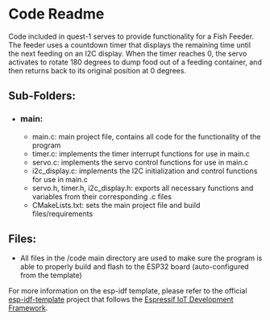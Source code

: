 # Code Readme  

Code included in quest-1 serves to provide functionality for a Fish Feeder. The 
feeder uses a countdown timer that displays the remaining time until the next 
feeding on an I2C display. When the timer reaches 0, the servo activates to 
rotate 180 degrees to dump food out of a feeding container, and then returns 
back to its original position at 0 degrees.


## Sub-Folders: 
- ### main:
    - main.c: main project file, contains all code for the functionality of the program
    - timer.c: implements the timer interrupt functions for use in main.c
    - servo.c: implements the servo control functions for use in main.c
    - i2c_display.c: implements the I2C initialization and control functions for use in main.c
    - servo.h, timer.h, i2c_display.h: exports all necessary functions and variables from their corresponding .c files
    - CMakeLists.txt: sets the main project file and build files/requirements


## Files:
- All files in the /code main directory are used to make sure the program is able to properly build and flash to the ESP32 board (auto-configured from the template)  

For more information on the esp-idf template, please refer to the official [esp-idf-template](https://github.com/espressif/esp-idf-template) 
project that follows the [Espressif IoT Development Framework](https://github.com/espressif/esp-idf).


